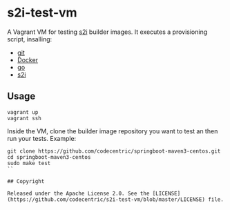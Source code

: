 # s2i-test-vm

A Vagrant VM for testing [s2i](https://github.com/openshift/source-to-image) builder images.
It executes a provisioning script, insalling:

* [git](https://git-scm.com)
* [Docker](http://docker.io)
* [go](http://golang.org)
* [s2i](https://github.com/openshift/source-to-image)

## Usage

```shell
vagrant up
vagrant ssh
```

Inside the VM, clone the builder image repository you want to test an then run your tests. Example:

```shell
git clone https://github.com/codecentric/springboot-maven3-centos.git
cd springboot-maven3-centos
sudo make test
``

## Copyright

Released under the Apache License 2.0. See the [LICENSE](https://github.com/codecentric/s2i-test-vm/blob/master/LICENSE) file.
